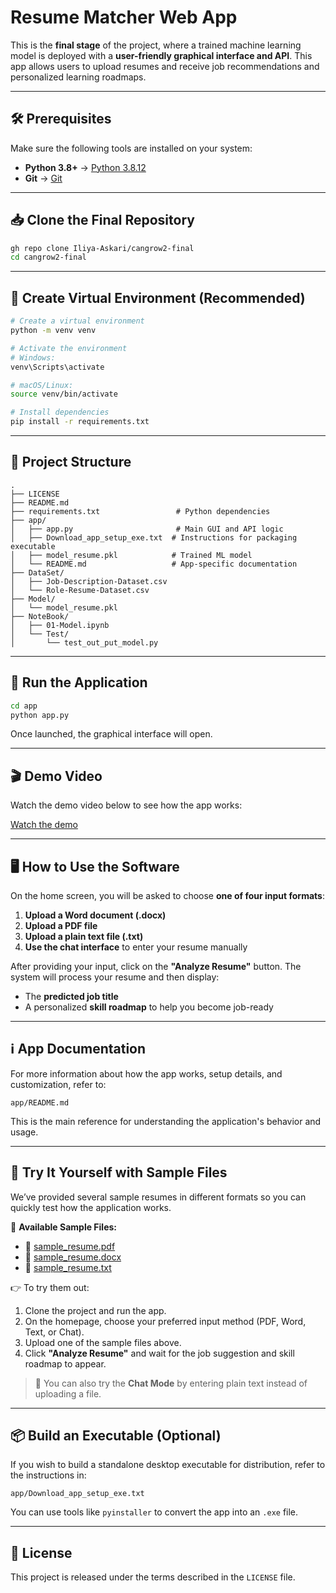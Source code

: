 
# Resume Matcher Web App

This is the **final stage** of the project, where a trained machine learning model is deployed with a **user-friendly graphical interface and API**. This app allows users to upload resumes and receive job recommendations and personalized learning roadmaps.

---

## 🛠 Prerequisites

Make sure the following tools are installed on your system:

- **Python 3.8+** → [Python 3.8.12](https://www.python.org/downloads/release/python-3812/)
- **Git** → [Git](https://git-scm.com/downloads)

---

## 📥 Clone the Final Repository

```bash
gh repo clone Iliya-Askari/cangrow2-final
cd cangrow2-final
```

---

## 🧪 Create Virtual Environment (Recommended)

```bash
# Create a virtual environment
python -m venv venv

# Activate the environment
# Windows:
venv\Scripts\activate

# macOS/Linux:
source venv/bin/activate

# Install dependencies
pip install -r requirements.txt
```

---

## 📁 Project Structure

```
.
├── LICENSE
├── README.md
├── requirements.txt                 # Python dependencies
├── app/
│   ├── app.py                       # Main GUI and API logic
│   ├── Download_app_setup_exe.txt  # Instructions for packaging executable
│   ├── model_resume.pkl            # Trained ML model
│   └── README.md                   # App-specific documentation
├── DataSet/
│   ├── Job-Description-Dataset.csv
│   └── Role-Resume-Dataset.csv
├── Model/
│   └── model_resume.pkl
├── NoteBook/
│   ├── 01-Model.ipynb
│   └── Test/
│       └── test_out_put_model.py
```

---

## 🚀 Run the Application

```bash
cd app
python app.py
```

Once launched, the graphical interface will open.

---

## 🎬 Demo Video

Watch the demo video below to see how the app works:

[Watch the demo](./Preview/demo.mp4)

---

## 🖥 How to Use the Software

On the home screen, you will be asked to choose **one of four input formats**:

1. **Upload a Word document (.docx)**
2. **Upload a PDF file**
3. **Upload a plain text file (.txt)**
4. **Use the chat interface** to enter your resume manually

After providing your input, click on the **"Analyze Resume"** button. The system will process your resume and then display:

- The **predicted job title**
- A personalized **skill roadmap** to help you become job-ready

---

## ℹ️ App Documentation

For more information about how the app works, setup details, and customization, refer to:

```
app/README.md
```

This is the main reference for understanding the application's behavior and usage.

---

## 🧪 Try It Yourself with Sample Files

We’ve provided several sample resumes in different formats so you can quickly test how the application works.

📁 **Available Sample Files:**
- 📄 [sample_resume.pdf](./Samples/sample_resume.pdf)
- 📄 [sample_resume.docx](./Samples/sample_resume.docx)
- 📄 [sample_resume.txt](./Samples/sample_resume.txt)

👉 To try them out:
1. Clone the project and run the app.
2. On the homepage, choose your preferred input method (PDF, Word, Text, or Chat).
3. Upload one of the sample files above.
4. Click **"Analyze Resume"** and wait for the job suggestion and skill roadmap to appear.

> 📝 You can also try the **Chat Mode** by entering plain text instead of uploading a file.

---

## 📦 Build an Executable (Optional)

If you wish to build a standalone desktop executable for distribution, refer to the instructions in:

```
app/Download_app_setup_exe.txt
```

You can use tools like `pyinstaller` to convert the app into an `.exe` file.

---

## 📄 License

This project is released under the terms described in the `LICENSE` file.
